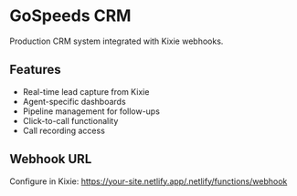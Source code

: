 # GoSpeeds CRM

Production CRM system integrated with Kixie webhooks.

## Features
- Real-time lead capture from Kixie
- Agent-specific dashboards
- Pipeline management for follow-ups
- Click-to-call functionality
- Call recording access

## Webhook URL
Configure in Kixie: https://your-site.netlify.app/.netlify/functions/webhook
